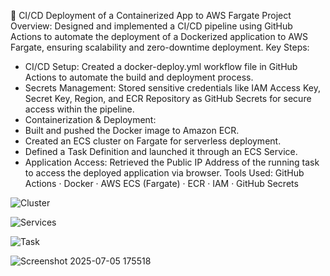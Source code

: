 🚀 CI/CD Deployment of a Containerized App to AWS Fargate
Project Overview:
Designed and implemented a CI/CD pipeline using GitHub Actions to automate the deployment of a Dockerized application to AWS Fargate, ensuring scalability and zero-downtime deployment.
Key Steps:
- CI/CD Setup: Created a docker-deploy.yml workflow file in GitHub Actions to automate the build and deployment process.
- Secrets Management: Stored sensitive credentials like IAM Access Key, Secret Key, Region, and ECR Repository as GitHub Secrets for secure access within the pipeline.
- Containerization & Deployment:
- Built and pushed the Docker image to Amazon ECR.
- Created an ECS cluster on Fargate for serverless deployment.
- Defined a Task Definition and launched it through an ECS Service.
- Application Access: Retrieved the Public IP Address of the running task to access the deployed application via browser.
Tools Used:
GitHub Actions · Docker · AWS ECS (Fargate) · ECR · IAM · GitHub Secrets

![Cluster](https://github.com/user-attachments/assets/d800c6e8-b191-417d-947a-55cf2aa33f7c)

![Services](https://github.com/user-attachments/assets/ff056852-c7f0-464f-81a3-fdbf6ef9fdef)

![Task](https://github.com/user-attachments/assets/1f94cb3d-86ba-4499-89e7-b719e619c5a1)

![Screenshot 2025-07-05 175518](https://github.com/user-attachments/assets/8f9831ad-ae41-4340-9311-a626d14c2b6d)
